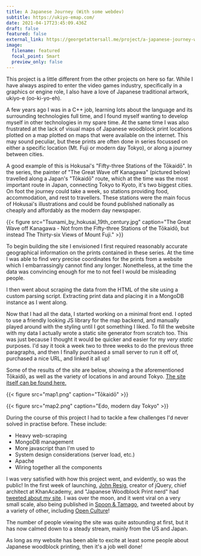 ```yaml
---
title: A Japanese Journey (With some webdev)
subtitle: https://ukiyo-emap.com/
date: 2021-04-17T23:45:09.436Z
draft: false
featured: false
external_link: https://georgetattersall.me/project/a-japanese-journey-with-some-webdev
image:
  filename: featured
  focal_point: Smart
  preview_only: false
---
```

This project is a little different from the other projects on here so far. While I have always aspired to enter the video games industry, specifically in a graphics or engine role, I also have a love of Japanese traditional artwork, ukiyo-e (oo-ki-yo-eh).

A few years ago I was in a C++ job, learning lots about the language and its surrounding technologies full time, and I found myself wanting to develop myself in other technologies in my spare time. At the same time I was also frustrated at the lack of visual maps of Japanese woodblock print locations plotted on a map plotted on maps that were available on the internet. This may sound peculiar, but these prints are often done in series focussed on either a specific location (Mt. Fuji or modern day Tokyo), or along a journey between cities.

A good example of this is Hokusai's "Fifty-three Stations of the Tōkaidō". In the series, the painter of "The Great Wave off Kanagawa" (pictured below) travelled along a Japan's "Tōkaidō" route, which at the time was the most important route in Japan, connecting Tokyo to Kyoto, it's two biggest cities. On foot the journey could take a week, so stations providing food, accommodation, and rest to travellers. These stations were the main focus of Hokusai's illustrations and could be found published nationally as cheaply and affordably as the modern day newspaper.

<!--StartFragment-->

{{< figure src="Tsunami_by_hokusai_19th_century.jpg" caption="The Great Wave off Kanagawa - Not from the Fifty-three Stations of the Tōkaidō, but instead The Thirty-six Views of Mount Fuji." >}}

<!--EndFragment-->

To begin building the site I envisioned I first required reasonably accurate geographical information on the prints contained in these series. At the time I was able to find very precise coordinates for the prints from a website which I embarrassingly cannot find any longer. Nonetheless, at the time the data was convincing enough for me to not feel I would be misleading people.

I then went about scraping the data from the HTML of the site using a custom parsing script. Extracting print data and placing it in a MongoDB instance as I went along.

Now that I had all the data, I started working on a minimal front end. I opted to use a friendly looking JS library for the map backend, and manually played around with the styling until I got something I liked. To fill the website with my data I actually wrote a static site generator from scratch too. This was just because I thought it would be quicker and easier for my *very static* purposes. I'd say it took a week two to three weeks to do the previous three paragraphs, and then I finally purchased a small server to run it off of, purchased a nice URL, and linked it all up!

Some of the results of the site are below, showing a the aforementioned Tōkaidō, as well as the variety of locations in and around Tokyo. [The site itself can be found here.](https://ukiyo-emap.com/)

<!--StartFragment-->

{{< figure src="map1.png" caption="Tōkaidō" >}}

{{< figure src="map2.png" caption="Edo, modern day Tokyo" >}}

<!--EndFragment-->

During the course of this project I had to tackle a few challenges I'd never solved in practise before. These include:

* Heavy web-scraping
* MongoDB management
* More javascript than I'm used to
* System design considerations (server load, etc.)
* Apache
* Wiring together all the components

I was very satisfied with how this project went, and evidently, so was the public! In the first week of launching, [John Resig](https://twitter.com/jeresig), creator of jQuery, chief architect at KhanAcademy, and "Japanese Woodblock Print nerd" had [tweeted about my site](https://twitter.com/jeresig/status/1087778797422764032). I was over the moon, and it went viral on a very small scale, also being published in [Spoon & Tamago](https://www.spoon-tamago.com/2019/01/23/ukiyoe-interactive-map/), and tweeted about by a variety of other, including [Open Culture](https://twitter.com/openculture/status/1091034938328068096)!

The number of people viewing the site was quite astounding at first, but it has now calmed down to a steady stream, mainly from the US and Japan.

As long as my website has been able to excite at least some people about Japanese woodblock printing, then it's a job well done!